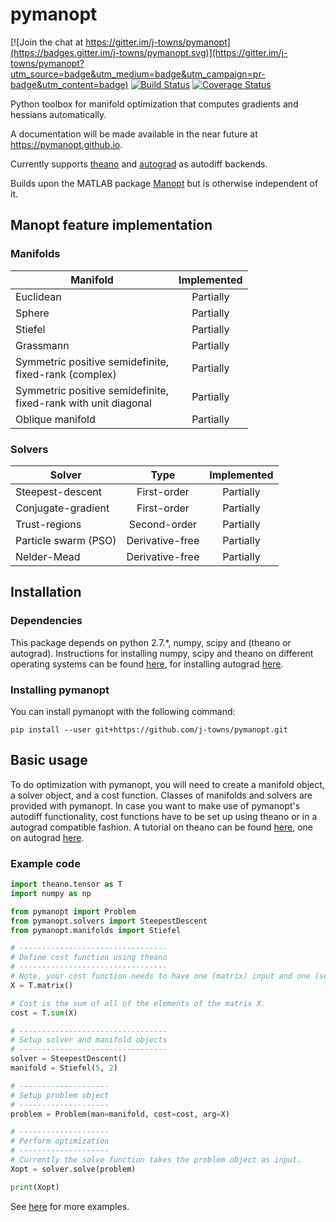 # pymanopt

[![Join the chat at https://gitter.im/j-towns/pymanopt](https://badges.gitter.im/j-towns/pymanopt.svg)](https://gitter.im/j-towns/pymanopt?utm_source=badge&utm_medium=badge&utm_campaign=pr-badge&utm_content=badge)
[![Build Status](https://travis-ci.org/pymanopt/pymanopt.svg?branch=master)](https://travis-ci.org/pymanopt/pymanopt)
[![Coverage Status](https://coveralls.io/repos/github/j-towns/pymanopt/badge.svg?branch=master)](https://coveralls.io/github/j-towns/pymanopt?branch=master)

Python toolbox for manifold optimization that computes gradients and hessians automatically.

A documentation will be made available in the near future at https://pymanopt.github.io.

Currently supports [theano](http://deeplearning.net/software/theano/) and [autograd](https://github.com/HIPS/autograd) as autodiff backends.

Builds upon the MATLAB package [Manopt](http://manopt.org/) but is otherwise independent of it.


## Manopt feature implementation
### Manifolds

| Manifold | Implemented |
| ------------- |:-----------:|
| Euclidean | Partially |
| Sphere | Partially |
| Stiefel | Partially |
| Grassmann | Partially |
| Symmetric positive semidefinite,<br>fixed-rank (complex) | Partially |
| Symmetric positive semidefinite,<br>fixed-rank with unit diagonal | Partially |
| Oblique manifold | Partially |

### Solvers

| Solver | Type | Implemented |
| ------ | :--: | :---------: |
| Steepest-descent | First-order | Partially |
| Conjugate-gradient | First-order | Partially |
| Trust-regions | Second-order | Partially |
| Particle swarm (PSO) | Derivative-free | Partially |
| Nelder-Mead | Derivative-free | Partially |

## Installation
### Dependencies
This package depends on python 2.7.*, numpy, scipy and (theano or autograd).
Instructions for installing numpy, scipy and theano on different operating systems can be found
[here](http://deeplearning.net/software/theano/install.html), for installing autograd [here](https://github.com/HIPS/autograd#how-to-install).

### Installing pymanopt
You can install pymanopt with the following command:
```
pip install --user git+https://github.com/j-towns/pymanopt.git
```

## Basic usage
To do optimization with pymanopt, you will need to create a manifold object, a
solver object, and a cost function. Classes of manifolds and solvers are
provided with pymanopt.
In case you want to make use of pymanopt's autodiff functionality, cost functions have to be set up using theano or in a autograd compatible fashion.
A tutorial on theano can be found
[here](http://deeplearning.net/software/theano/tutorial/index.html),
one on autograd [here](https://github.com/HIPS/autograd/blob/master/docs/tutorial.md).

### Example code
```python
import theano.tensor as T
import numpy as np

from pymanopt import Problem
from pymanopt.solvers import SteepestDescent
from pymanopt.manifolds import Stiefel

# ---------------------------------
# Define cost function using theano
# ---------------------------------
# Note, your cost function needs to have one (matrix) input and one (scalar) output.
X = T.matrix()

# Cost is the sum of all of the elements of the matrix X.
cost = T.sum(X)

# ---------------------------------
# Setup solver and manifold objects
# ---------------------------------
solver = SteepestDescent()
manifold = Stiefel(5, 2)

# --------------------
# Setup problem object
# --------------------
problem = Problem(man=manifold, cost=cost, arg=X)

# --------------------
# Perform optimization
# --------------------
# Currently the solve function takes the problem object as input.
Xopt = solver.solve(problem)

print(Xopt)
```
See [here](https://github.com/j-towns/pymanopt/tree/master/examples) for more
examples.
